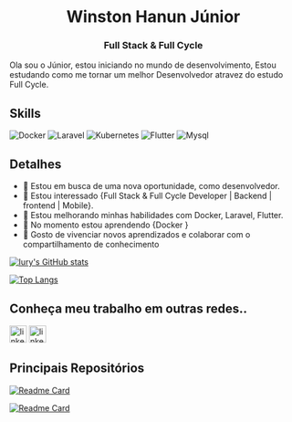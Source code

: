 <h1 align="center">Winston Hanun Júnior</h1>
<h3 align="center">Full Stack & Full Cycle </h3>

Ola sou o Júnior, estou iniciando no mundo de desenvolvimento, Estou estudando como me tornar um melhor Desenvolvedor atravez do estudo Full Cycle.

## Skills
![Docker](https://img.shields.io/badge/Docker-2CA5E0?style=for-the-badge&logo=docker&logoColor=white)
![Laravel](https://img.shields.io/badge/Laravel-FF2D20?style=for-the-badge&logo=laravel&logoColor=white)
![Kubernetes](https://img.shields.io/badge/kubernetes-326ce5.svg?&style=for-the-badge&logo=kubernetes&logoColor=white)
![Flutter](https://img.shields.io/badge/Flutter-02569B?style=for-the-badge&logo=flutter&logoColor=white)
![Mysql](https://img.shields.io/badge/MySQL-005C84?style=for-the-badge&logo=mysql&logoColor=white)

## Detalhes
- 🔭 Estou em busca de uma nova oportunidade, como desenvolvedor.
- 👀 Estou interessado {Full Stack & Full Cycle Developer | Backend | frontend | Mobile}.
- 🌱 Estou melhorando minhas habilidades com Docker, Laravel, Flutter.
- 🌱 No momento estou aprendendo {Docker }
- 🤗 Gosto de vivenciar novos aprendizados e colaborar com o compartilhamento de conhecimento

[![Iury's GitHub stats](https://github-readme-stats.vercel.app/api?username=devjuniorhanun&show_icons=true&theme=radical)](https://github.com/anuraghazra/github-readme-stats)

[![Top Langs](https://github-readme-stats.vercel.app/api/top-langs/?username=devjuniorhanun&layout=compact&theme=radical)](https://github.com/anuraghazra/github-readme-stats)

## Conheça meu trabalho em outras redes..
[<img src='https://img.shields.io/badge/LinkedIn-0077B5?style=for-the-badge&logo=linkedin&logoColor=white' alt='linkedin' height='30'>](https://www.linkedin.com/in/devjuniorhanun)
[<img src='https://img.shields.io/badge/Facebook-1877F2?style=for-the-badge&logo=facebook&logoColor=white' alt='linkedin' height='30'>](https://www.facebook.com/devjuniorhanun)

## Principais Repositórios
  [![Readme Card](https://github-readme-stats.vercel.app/api/pin/?username=devjuniorhanun&repo=TecnoLavoura&theme=radical)](https://github.com/devjuniorhanun/TecnoLavoura)
  
  [![Readme Card](https://github-readme-stats.vercel.app/api/pin/?username=devjuniorhanun&repo=BolaoCopa2022&theme=radical)](https://github.com/devjuniorhanun/BolaoCopa2022)  




